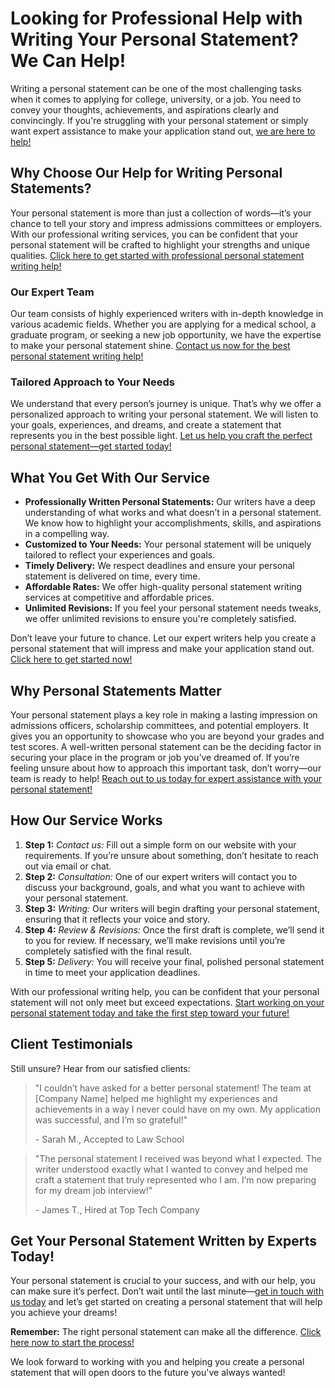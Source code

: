# Looking for Professional Help with Writing Your Personal Statement? We Can Help!

Writing a personal statement can be one of the most challenging tasks when it comes to applying for college, university, or a job. You need to convey your thoughts, achievements, and aspirations clearly and convincingly. If you're struggling with your personal statement or simply want expert assistance to make your application stand out, [we are here to help!](https://tinyurl.com/topessay?keyword=help+writing+personal+statement)

## Why Choose Our Help for Writing Personal Statements?

Your personal statement is more than just a collection of words—it’s your chance to tell your story and impress admissions committees or employers. With our professional writing services, you can be confident that your personal statement will be crafted to highlight your strengths and unique qualities. [Click here to get started with professional personal statement writing help!](https://tinyurl.com/topessay?keyword=help+writing+personal+statement)

### Our Expert Team

Our team consists of highly experienced writers with in-depth knowledge in various academic fields. Whether you are applying for a medical school, a graduate program, or seeking a new job opportunity, we have the expertise to make your personal statement shine. [Contact us now for the best personal statement writing help!](https://tinyurl.com/topessay?keyword=help+writing+personal+statement)

### Tailored Approach to Your Needs

We understand that every person’s journey is unique. That’s why we offer a personalized approach to writing your personal statement. We will listen to your goals, experiences, and dreams, and create a statement that represents you in the best possible light. [Let us help you craft the perfect personal statement—get started today!](https://tinyurl.com/topessay?keyword=help+writing+personal+statement)

## What You Get With Our Service

- **Professionally Written Personal Statements:** Our writers have a deep understanding of what works and what doesn’t in a personal statement. We know how to highlight your accomplishments, skills, and aspirations in a compelling way.
- **Customized to Your Needs:** Your personal statement will be uniquely tailored to reflect your experiences and goals.
- **Timely Delivery:** We respect deadlines and ensure your personal statement is delivered on time, every time.
- **Affordable Rates:** We offer high-quality personal statement writing services at competitive and affordable prices.
- **Unlimited Revisions:** If you feel your personal statement needs tweaks, we offer unlimited revisions to ensure you're completely satisfied.

Don’t leave your future to chance. Let our expert writers help you create a personal statement that will impress and make your application stand out. [Click here to get started now!](https://tinyurl.com/topessay?keyword=help+writing+personal+statement)

## Why Personal Statements Matter

Your personal statement plays a key role in making a lasting impression on admissions officers, scholarship committees, and potential employers. It gives you an opportunity to showcase who you are beyond your grades and test scores. A well-written personal statement can be the deciding factor in securing your place in the program or job you’ve dreamed of. If you’re feeling unsure about how to approach this important task, don’t worry—our team is ready to help! [Reach out to us today for expert assistance with your personal statement!](https://tinyurl.com/topessay?keyword=help+writing+personal+statement)

## How Our Service Works

1. **Step 1:** _Contact us:_ Fill out a simple form on our website with your requirements. If you’re unsure about something, don’t hesitate to reach out via email or chat.
2. **Step 2:** _Consultation:_ One of our expert writers will contact you to discuss your background, goals, and what you want to achieve with your personal statement.
3. **Step 3:** _Writing:_ Our writers will begin drafting your personal statement, ensuring that it reflects your voice and story.
4. **Step 4:** _Review & Revisions:_ Once the first draft is complete, we’ll send it to you for review. If necessary, we’ll make revisions until you’re completely satisfied with the final result.
5. **Step 5:** _Delivery:_ You will receive your final, polished personal statement in time to meet your application deadlines.

With our professional writing help, you can be confident that your personal statement will not only meet but exceed expectations. [Start working on your personal statement today and take the first step toward your future!](https://tinyurl.com/topessay?keyword=help+writing+personal+statement)

## Client Testimonials

Still unsure? Hear from our satisfied clients:

> "I couldn’t have asked for a better personal statement! The team at [Company Name] helped me highlight my experiences and achievements in a way I never could have on my own. My application was successful, and I’m so grateful!"
> 
> <footer>- Sarah M., Accepted to Law School</footer>

> "The personal statement I received was beyond what I expected. The writer understood exactly what I wanted to convey and helped me craft a statement that truly represented who I am. I’m now preparing for my dream job interview!"
> 
> <footer>- James T., Hired at Top Tech Company</footer>

## Get Your Personal Statement Written by Experts Today!

Your personal statement is crucial to your success, and with our help, you can make sure it’s perfect. Don’t wait until the last minute—[get in touch with us today](https://tinyurl.com/topessay?keyword=help+writing+personal+statement) and let’s get started on creating a personal statement that will help you achieve your dreams!

**Remember:** The right personal statement can make all the difference. [Click here now to start the process!](https://tinyurl.com/topessay?keyword=help+writing+personal+statement)

We look forward to working with you and helping you create a personal statement that will open doors to the future you've always wanted!
